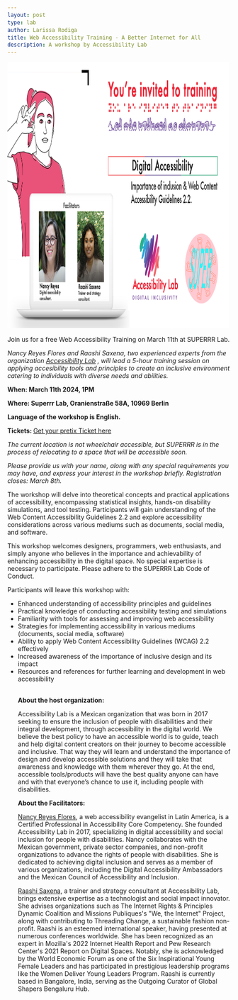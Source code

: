 ```yaml
---
layout: post
type: lab
author: Larissa Rodiga
title: Web Accessibility Training - A Better Internet for All
description: A workshop by Accessibility Lab 
---
```


<img src="/assets/img/blog/accessibilitybanner.png" alt="visual invite" width="500" height="600">
<p>Join us for a free Web Accessibility Training on March 11th at SUPERRR Lab.</p>
<p><em>Nancy Reyes Flores and Raashi Saxena, two experienced experts from the organization <a href="https://www.a11ylab.com/?lang=EN">Accessibility Lab</a> 
, will lead a 5-hour training session on applying accesibility tools and principles
to create an inclusive environment catering to individuals with diverse needs and abilities. </em></p>

<p><b>When: March 11th 2024, 1PM </b> </p>
<p><b>Where: Superrr Lab, Oranienstraße 58A, 10969 Berlin </b> </p>
<p><b>Language of the workshop is English. </b> </p>
<p><b>Tickets: </b><a href="https://pretix.eu/SUPERRR/betterinternet/">Get your pretix Ticket here</a> </p>
<p><em>The current  location is not wheelchair accessible, but SUPERRR is in the process of relocating to a space that will be accessible soon.</em></p>
<p><em>Please provide us with your name, along with any special requirements you may have, and express your interest in the workshop briefly. 
Registration closes: March 8th.</em></p>

<p>The workshop will delve into theoretical concepts and practical applications of accessibility, 
encompassing statistical insights, hands-on disability simulations, and tool testing. Participants 
will gain understanding of the Web Content Accessibility Guidelines 2.2 and explore 
accessibility considerations across various mediums such as documents, social media, and 
software. </p>

<p>This workshop welcomes designers, programmers, web enthusiasts, and simply anyone who 
believes in the importance and achievability of enhancing accessibility in the digital space. No 
special expertise is necessary to participate. Please adhere to the SUPERRR Lab Code of 
Conduct. </p>

<p> Participants will leave this workshop with: </p>
<ul><li>Enhanced understanding of accessibility principles and guidelines</li>
<li>Practical knowledge of conducting accessibility testing and simulations </li>
<li>Familiarity with tools for assessing and improving web accessibility</li>
<li>Strategies for implementing accessibility in various mediums (documents, social 
media, software) </li>
<li>Ability to apply Web Content Accessibility Guidelines (WCAG) 2.2 effectively</li>
<li>Increased awareness of the importance of inclusive design and its impact</li>
<li>Resources and references for further learning and development in web accessibility</li>
<br>



<p><b>About the host organization:</b> </p>
<p>Accessibility Lab is a Mexican organization that was born in 2017 seeking to ensure the inclusion of people with disabilities and their integral development, through accessibility in the digital world. We believe the best policy to have an accessible world is to guide, teach and help digital content creators on their journey to become accessible and inclusive. That way they will learn and understand the importance of design and develop accessible solutions and they will take that awareness and knowledge with them wherever they go. At the end, accessible tools/products will have the best quality anyone can have and with that everyone’s chance to use it, including people with disabilities. </p>

<p><b>About the Facilitators:</b> </p>

<p> <a href="https://www.linkedin.com/in/nancyreyesfl/">Nancy Reyes Flores</a>, a web accessibility evangelist in Latin America, is a Certified Professional in Accessibility Core Competency. She founded Accessibility Lab in 2017, specializing in digital accessibility and social inclusion for people with disabilities. Nancy collaborates with the Mexican government, private sector companies, and non-profit organizations to advance the rights of people with disabilities. She is dedicated to achieving digital inclusion and serves as a member of various organizations, including the Digital Accessibility Ambassadors and the Mexican Council of Accessibility and Inclusion.
</p>


<p><a href="https://www.linkedin.com/in/raashi-saxena-18a90684/">Raashi Saxena</a>, a trainer and strategy consultant at Accessibility Lab, brings extensive expertise as a technologist and social impact innovator. She advises organizations such as The Internet Rights & Principles Dynamic Coalition and Missions Publiques's "We, the Internet" Project, along with contributing to Threading Change, a sustainable fashion non-profit. Raashi is an esteemed international speaker, having presented at numerous conferences worldwide. She has been recognized as an expert in Mozilla's 2022 Internet Health Report and Pew Research Center's 2021 Report on Digital Spaces. Notably, she is acknowledged by the World Economic Forum as one of the Six Inspirational Young Female Leaders and has participated in prestigious leadership programs like the Women Deliver Young Leaders Program. Raashi is currently based in Bangalore, India, serving as the Outgoing Curator of Global Shapers Bengaluru Hub.</p>
